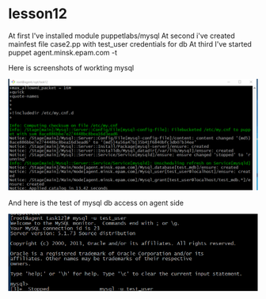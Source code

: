 # lesson12
At first I've installed module puppetlabs/mysql
At second i've created mainfest file case2.pp with test_user credentials for db
At third I've started puppet agent.minsk.epam.com -t

Here is screenshots of workting mysql

![](https://github.com/karotkin/lesson12/blob/master/1.png)

And here is the test of mysql db access on agent side

![](https://github.com/karotkin/lesson12/blob/master/2.png)
